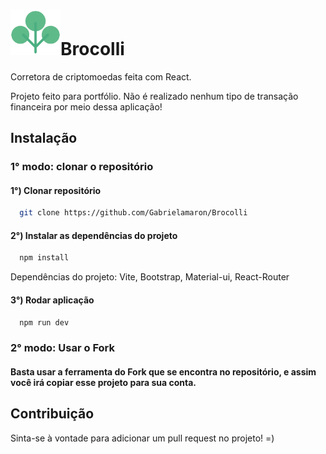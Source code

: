 # <img width="80em" src="./assets/img/logo.png"/>Brocolli

<p> Corretora de criptomoedas feita com React. </p>
<p> Projeto feito para portfólio. Não é realizado nenhum tipo de transação financeira por meio dessa aplicação! </p>


## Instalação
### 1° modo: clonar o repositório

#### 1°) Clonar repositório
```bash
  git clone https://github.com/Gabrielamaron/Brocolli
```
#### 2°) Instalar as dependências do projeto
```bash
  npm install
```
Dependências do projeto: Vite, Bootstrap, Material-ui, React-Router

#### 3°) Rodar aplicação
```bash
  npm run dev
```

### 2° modo: Usar o Fork 
#### Basta usar a ferramenta do Fork que se encontra no repositório, e assim você irá copiar esse projeto para sua conta. 


## Contribuição
Sinta-se à vontade para adicionar um pull request no projeto! =)
